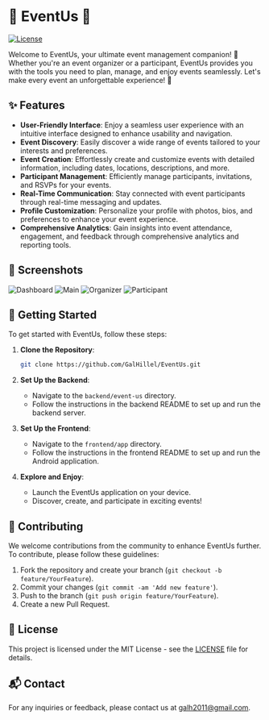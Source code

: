 # 🎉 EventUs 📅

[![License](https://img.shields.io/badge/license-MIT-blue.svg)](LICENSE)

Welcome to EventUs, your ultimate event management companion! 🚀 Whether you're an event organizer or a participant, EventUs provides you with the tools you need to plan, manage, and enjoy events seamlessly. Let's make every event an unforgettable experience! 💫

## ✨ Features

- **User-Friendly Interface**: Enjoy a seamless user experience with an intuitive interface designed to enhance usability and navigation.
- **Event Discovery**: Easily discover a wide range of events tailored to your interests and preferences.
- **Event Creation**: Effortlessly create and customize events with detailed information, including dates, locations, descriptions, and more.
- **Participant Management**: Efficiently manage participants, invitations, and RSVPs for your events.
- **Real-Time Communication**: Stay connected with event participants through real-time messaging and updates.
- **Profile Customization**: Personalize your profile with photos, bios, and preferences to enhance your event experience.
- **Comprehensive Analytics**: Gain insights into event attendance, engagement, and feedback through comprehensive analytics and reporting tools.

## 📸 Screenshots

![Dashboard](appScreenShots/Dashboard/frame_0.jpg)
![Main](appScreenShots/Main/frame_0.jpg)
![Organizer](appScreenShots/Organizer/frame_0.jpg)
![Participant](appScreenShots/Participant/frame_0.jpg)

## 🚀 Getting Started

To get started with EventUs, follow these steps:

1. **Clone the Repository**:
   ```bash
   git clone https://github.com/GalHillel/EventUs.git
   ```

2. **Set Up the Backend**:
   - Navigate to the `backend/event-us` directory.
   - Follow the instructions in the backend README to set up and run the backend server.

3. **Set Up the Frontend**:
   - Navigate to the `frontend/app` directory.
   - Follow the instructions in the frontend README to set up and run the Android application.

4. **Explore and Enjoy**:
   - Launch the EventUs application on your device.
   - Discover, create, and participate in exciting events!

## 🤝 Contributing

We welcome contributions from the community to enhance EventUs further. To contribute, please follow these guidelines:

1. Fork the repository and create your branch (`git checkout -b feature/YourFeature`).
2. Commit your changes (`git commit -am 'Add new feature'`).
3. Push to the branch (`git push origin feature/YourFeature`).
4. Create a new Pull Request.

## 📝 License

This project is licensed under the MIT License - see the [LICENSE](LICENSE) file for details.

## 📬 Contact

For any inquiries or feedback, please contact us at [galh2011@gmail.com](mailto:galh2011@gmail.com).
